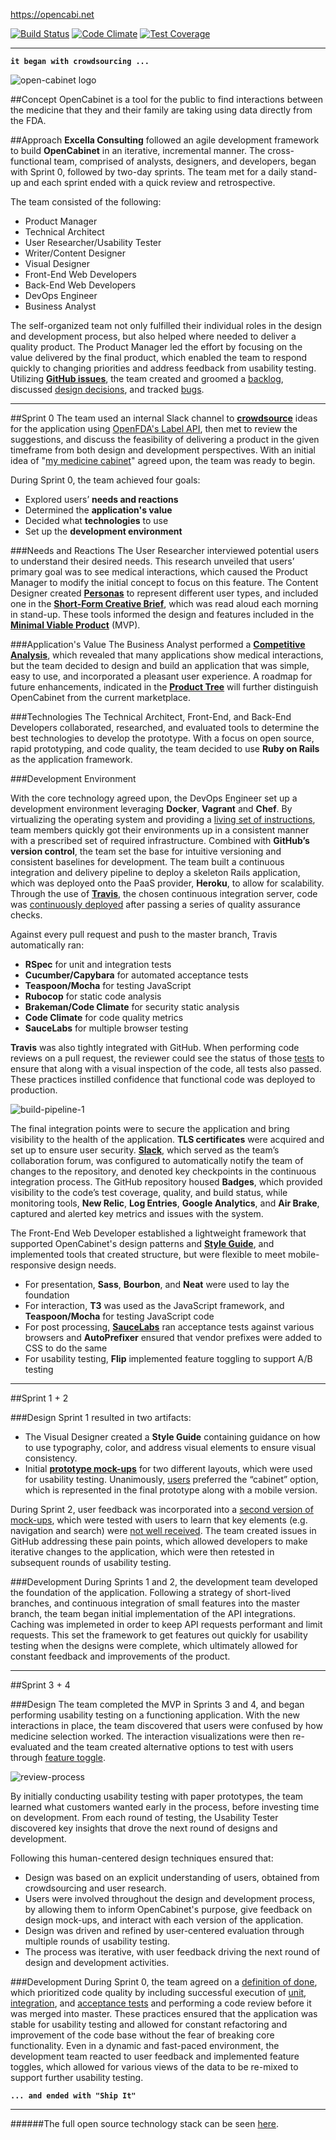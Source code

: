 https://opencabi.net

[![Build Status](https://travis-ci.org/excellaco/open-cabinet.svg?branch=master)](https://travis-ci.org/excellaco/open-cabinet)
[![Code Climate](https://codeclimate.com/github/excellaco/open-cabinet/badges/gpa.svg)](https://codeclimate.com/github/excellaco/open-cabinet)
[![Test Coverage](https://codeclimate.com/github/excellaco/open-cabinet/badges/coverage.svg)](https://codeclimate.com/github/excellaco/open-cabinet/coverage)

---
**`it began with crowdsourcing ...`**

![open-cabinet logo](https://github.com/excellaco/open-cabinet/blob/master/app/assets/images/open-cabinet.png)

##Concept
OpenCabinet is a tool for the public to find interactions between the medicine that they and their family are taking using data directly from the FDA.

##Approach 
**Excella Consulting** followed an agile development framework to build **OpenCabinet** in an iterative, incremental manner.  The cross-functional team, comprised of analysts, designers, and developers, began with Sprint 0, followed by two-day sprints. The team met for a daily stand-up and each sprint ended with a quick review and retrospective.  

The team consisted of the following: 

* Product Manager
* Technical Architect
* User Researcher/Usability Tester
* Writer/Content Designer
* Visual Designer
* Front-End Web Developers
* Back-End Web Developers
* DevOps Engineer
* Business Analyst


The self-organized team not only fulfilled their individual roles in the design and development process, but also helped where needed to deliver a quality product. The Product Manager led the effort by focusing on the value delivered by the final product, which enabled the team to respond quickly to changing priorities and address feedback from usability testing. Utilizing **[GitHub issues](https://github.com/excellaco/open-cabinet/issues)**, the team created and groomed a [backlog](https://github.com/excellaco/open-cabinet/issues?utf8=%E2%9C%93&q=label%3A%22user+story%22+), discussed [design decisions](https://github.com/excellaco/open-cabinet/issues?utf8=%E2%9C%93&q=+label%3Adesign+), and tracked [bugs](https://github.com/excellaco/open-cabinet/issues?utf8=%E2%9C%93&q=+label%3Abug+).

---
##Sprint 0
The team used an internal Slack channel to **[crowdsource](https://github.com/excellaco/open-cabinet/blob/master/documents/images/crowdsourcing.png)** ideas for the application using [OpenFDA's Label API](https://open.fda.gov/drug/label/), then met to review the suggestions, and discuss the feasibility of delivering a product in the given timeframe from both design and development perspectives. With an initial idea of "[my medicine cabinet](https://github.com/excellaco/open-cabinet/blob/master/documents/design/brainstorming.md)" agreed upon, the team was ready to begin.  

During Sprint 0, the team achieved four goals:
 
* Explored users’ **needs and reactions**
* Determined the **application's value**
* Decided what **technologies** to use
* Set up the **development environment**

###Needs and Reactions
The User Researcher interviewed potential users to understand their desired needs. This research unveiled that users’ primary goal was to see medical interactions, which caused the Product Manager to modify the initial concept to focus on this feature. The Content Designer created **[Personas](https://github.com/excellaco/open-cabinet/blob/master/documents/design/personas.md)** to represent different user types, and included one in the **[Short-Form Creative Brief](https://github.com/excellaco/open-cabinet/blob/master/documents/design/short_form_creative_brief.md)**, which was read aloud each morning in stand-up. These tools informed the design and features included in the **[Minimal Viable Product](https://github.com/excellaco/open-cabinet/issues?utf8=%E2%9C%93&q=label%3Amvp)** (MVP).

###Application's Value
The Business Analyst performed a **[Competitive Analysis](https://github.com/excellaco/open-cabinet/blob/master/documents/design/competitive_analysis.md)**, which revealed that many applications show medical interactions, but the team decided to design and build an application that was simple, easy to use, and incorporated a pleasant user experience. A roadmap for future enhancements, indicated in the **[Product Tree](https://github.com/excellaco/open-cabinet/blob/master/documents/design/product_tree.md)** will further distinguish OpenCabinet from the current marketplace.


###Technologies
The Technical Architect, Front-End, and Back-End Developers collaborated, researched, and evaluated tools to determine the best technologies to develop the prototype. With a focus on open source, rapid prototyping, and code quality, the team decided to use **Ruby on Rails** as the application framework. 

###Development Environment

With the core technology agreed upon, the DevOps Engineer set up a development environment leveraging **Docker**, **Vagrant** and **Chef**. By virtualizing the operating system and providing a [living set of instructions](https://github.com/excellaco/open-cabinet/blob/master/documents/technical/installation.md), team members quickly got their environments up in a consistent manner with a prescribed set of required infrastructure. Combined with **GitHub’s version control**, the team set the base for intuitive versioning and consistent baselines for development. The team built a continuous integration and delivery pipeline to deploy a skeleton Rails application, which was deployed onto the PaaS provider, **Heroku**, to allow for scalability. Through the use of **[Travis](https://github.com/excellaco/open-cabinet/blob/master/documents/images/continuous-integration.png)**, the chosen continuous integration server, code was [continuously deployed](https://github.com/excellaco/open-cabinet/blob/master/documents/images/continuous-deployment.png) after passing a series of quality assurance checks.


Against every pull request and push to the master branch, Travis automatically ran:

* **RSpec** for unit and integration tests
* **Cucumber/Capybara** for automated acceptance tests
* **Teaspoon/Mocha** for testing JavaScript
* **Rubocop** for static code analysis
* **Brakeman/Code Climate** for security static analysis
* **Code Climate** for code quality metrics
* **SauceLabs** for multiple browser testing

**Travis** was also tightly integrated with GitHub. When performing code reviews on a pull request, the reviewer could see the status of those [tests](https://github.com/excellaco/open-cabinet/blob/master/documents/images/automated-testing.png) to ensure that along with a visual inspection of the code, all tests also passed. These practices instilled confidence that functional code was deployed to production.    

 ![build-pipeline-1](https://github.com/excellaco/open-cabinet/blob/master/documents/images/build_pipeline_v3.png)

The final integration points were to secure the application and bring visibility to the health of the application. **TLS certificates** were acquired and set up to ensure user security. **[Slack](https://github.com/excellaco/open-cabinet/blob/master/documents/images/slack-integrations.png)**, which served as the team’s collaboration forum, was configured to automatically notify the team of changes to the repository, and denoted key checkpoints in the continuous integration process.  The GitHub repository housed **Badges**, which  provided visibility to the code’s test coverage, quality, and build status, while monitoring tools, **New Relic**, **Log Entries**, **Google Analytics**, and **Air Brake**, captured and alerted key metrics and issues with the system.

The Front-End Web Developer established a lightweight framework that supported OpenCabinet's design patterns and **[Style Guide](https://github.com/excellaco/open-cabinet/blob/master/documents/design/style_guide.md)**, and implemented tools that created structure, but were flexible to meet mobile-responsive design needs.

* For presentation, **Sass**, **Bourbon**, and **Neat** were used to lay the foundation
* For interaction, **T3** was used as the JavaScript framework, and **Teaspoon/Mocha** for testing JavaScript code
* For post processing, **[SauceLabs](https://github.com/excellaco/open-cabinet/blob/master/documents/images/sauce-labs.png)** ran acceptance tests against various browsers and **AutoPrefixer** ensured that vendor prefixes were added to CSS to do the same
* For usability testing, **Flip** implemented feature toggling to support A/B testing

---
##Sprint 1 + 2

###Design
Sprint 1 resulted in two artifacts: 

* The Visual Designer created a **Style Guide** containing guidance on how to use typography, color, and address visual elements to ensure visual consistency.    
* Initial **[prototype mock-ups](https://github.com/excellaco/open-cabinet/blob/master/documents/design/design_concept_1.md)** for two different layouts, which were used for usability testing. Unanimously, [users](https://github.com/excellaco/open-cabinet/blob/master/documents/design/round_1_testing.md) preferred the “cabinet” option, which is represented in the final prototype along with a mobile version.

During Sprint 2, user feedback was incorporated into a [second version of mock-ups](https://github.com/excellaco/open-cabinet/blob/master/documents/design/design_concept_2.md), which were tested with users to learn that key elements (e.g. navigation and search) were [not well received](https://github.com/excellaco/open-cabinet/blob/master/documents/design/round_2_testing.md). The team created issues in GitHub addressing these pain points, which allowed developers to make iterative changes to the application, which were then retested in subsequent rounds of usability testing.


###Development
During Sprints 1 and 2, the development team developed the foundation of the application. Following a strategy of short-lived branches, and continuous integration of small features into the master branch, the team began initial implementation of the API integrations. Caching was implemeted in order to keep API requests performant and limit requests. This set the framework to get features out quickly for usability testing when the designs were complete, which ultimately allowed for constant feedback and improvements of the product.


---

##Sprint 3 + 4  

###Design
The team completed the MVP in Sprints 3 and 4, and began performing usability testing on a functioning application.  With the new interactions in place, the team discovered that users were confused by how medicine selection worked. The interaction visualizations were then re-evaluated and the team created alternative options to test with users through [feature toggle](https://opencabi.net/features).

![review-process](https://github.com/excellaco/open-cabinet/blob/master/documents/images/design_process.png)

By initially conducting usability testing with paper prototypes, the team learned what customers wanted early in the process, before investing time on development. From each round of testing, the Usability Tester discovered key insights that drove the next round of designs and development.

Following this human-centered design techniques ensured that:

* Design was based on an explicit understanding of users, obtained from crowdsourcing and user research.
* Users were involved throughout the design and development process, by allowing them to inform OpenCabinet's purpose, give feedback on design mock-ups, and interact with each version of the application.
* Design was driven and refined by user-centered evaluation through multiple rounds of usability testing.
* The process was iterative, with user feedback driving the next round of design and development activities.



###Development
During Sprint 0, the team agreed on a [definition of done](https://github.com/excellaco/open-cabinet/blob/master/documents/images/definition-of-done.jpg), which prioritized code quality by including successful execution of [unit](https://github.com/excellaco/open-cabinet/tree/master/spec), [integration](https://github.com/excellaco/open-cabinet/tree/master/spec), and [acceptance tests](https://github.com/excellaco/open-cabinet/tree/master/features) and performing a code review before it was merged into master. These practices ensured that the application was stable for usability testing and allowed for constant refactoring and improvement of the code base without the fear of breaking core functionality. Even in a dynamic and fast-paced environment, the development team reacted to user feedback and implemented feature toggles, which allowed for various views of the data to be re-mixed to support further usability testing.

**`... and ended with "Ship It"`**


---
######The full open source technology stack can be seen [here](https://github.com/excellaco/open-cabinet/blob/master/documents/technical/technology_stack.md).




